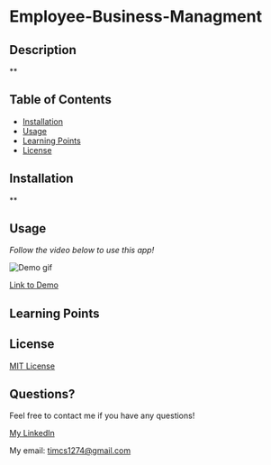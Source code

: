 # Employee-Business-Managment

## Description

**




## Table of Contents
* [Installation](#installation)
* [Usage](#usage)
* [Learning Points](#Learning%20Points)
* [License](#license)

## Installation

**




## Usage

*Follow the video below to use this app!*

![Demo gif]()

[Link to Demo]()


## Learning Points




## License

[MIT License](license)


## Questions?

Feel free to contact me if you have any questions!

[My LinkedIn](https://www.linkedin.com/in/timsasse/)

My email: timcs1274@gmail.com